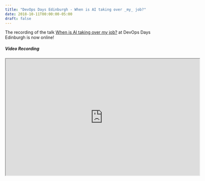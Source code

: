 ```yaml
---
title: "DevOps Days Edinburgh - When is AI taking over _my_ job?"
date: 2018-10-11T00:00:00-05:00
draft: false
---
```


The recording of the talk <a href="https://www.devopsdays.org/events/2018-edinburgh/program/sasha-rosenbaum/" target=_blank> When is AI taking over _my_ job?</a> at DevOps Days Edinburgh is now online! 

##### Video Recording #####
<iframe class="youtube-player" width="640" height="385" src="https://www.youtube.com/embed/MrLCzZvpPVo?start=1" allowfullscreen></iframe>


